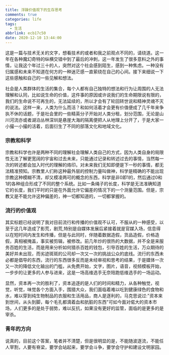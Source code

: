 ```yaml
---
title: 浮躁价值观下的生存思考
comments: true
categories: life
tags:
  - 生活
abbrlink: ecb17c50
date: 2020-12-10 13:44:00
---
```


这是一篇与技术无关的文字，想看技术的或者和我之前观点不同的，请绕道。这一年在各种魔幻奇特的纵横交错中到了最后的冲刺，这一年发生了很多意料之外的事情，让我这个年过三十的人，突然对这个社会感到陌生，感到一种焦虑。一种没有归属感和未来不知道在何方的一种迷茫感一直萦绕在自己的心间。接下来细说一下这些感触和自己的一些见解和想法。
<!--more-->
社会是人类群体的生活的集合，每个人都有自己独特的想法和行为让周围的人无法理解和认同，比如说生命的价值，这件事的原因或许说我们的生命期限说有限的，我们的生命说不可再生的，无法延续的，所以才会有了轮回转世说和精神灵魂不灭的说法。这样一来，人类为什么而活？和如何活着才会更有价值便成了几千年来争执不休的话题，于是社会里的一些精英分子开始对人类分租，划分范围，无论是山川河流亦或者湖泊丛林深圳是悬崖大海的隔离便把人从地理上分开了，于是大家一小撮一小撮的活着，后面衍生了不同的部落文化和地域文化。

### 宗教和科学

宗教和科学也许是两种不同的理解社会理解人类自己的方式，因为人类自身的局限性无法了解更宽阔的宇宙和过去未来，只能通过记录和转述过去的事情，当然每一次的转述都会加入时代的理解的烙印。对未来我们无知即便是下一秒的事情，都无法精准预知。宗教里人们称这种最外层的控制力量叫做神，科学是精确的不能出现宗教这种模糊不清，却又模凌两可的概念的东西，科学是非0即1的，然后通过0和1的各种组合形成了不同的整个系统。比如一条绳子的长度，科学是无法准确知道它的长度，我们平时的只是在外面允许它偏差的情况下的一个测量范围。但是，宗教又是不能允许这种偏差的，神一切都知道的，一切都掌握的。

### 流行的价值观

其实标题已经说明了我对目前流行和传播的价值观不认可，不服从的一种感受，以至于这几年造成了影荒，剧荒,特别是自媒体发展后紧接着就是官媒入场，信息得以在短时间内发生和传播，但是与此同时，伴随着数据造假，货品造假，价格造假，真相被掩盖，事实被剪辑，被修改。前几年炒的很热的大数据，并不全是来服务百姓的生活，而是用来分析如何猎杀百姓的钱包，引导百姓的生活，万众期待的美好并未出现，而劣迹斑斑的公司却一次又一次的挑战公众的底线。流行的东西未必都是倡导的东西，流行的东西很多反而是未经审视和思考的结果，于是媒体一次又一次的降低文化输出的门槛，从免费开始，文字，图片，语音，视频模板开始，一步步的让更多的人参与进来，这是一场高维选手无奈陪跑低维选手的一场运动。

显然，资本再一次的胜利了，资本追逐的是人们的时间和精力，从各种触觉，视觉，听觉，味觉各个方面入手，围猎大众，我们面临着难以吃到健康绿色的食物和水，难以穿到纯生物制品的衣服和生活用品，商人是逐利的，马克思说过:"资本来到世间，从头到脚，每个毛孔都滴着血和肮脏的东西"可如今面对偌大的资本市场，人们更多的是处于弱势，难以反抗，如果没有更好的监管，面临的是更多的是宰杀。

### 青年的方向

说真的，目前这个答案，笔者并不清楚，但是很明显的是，不能随波逐流，不能任人宰割，人要有脊梁，要学会站起来，要学会斗争，要学会守护和建设文明家园。

